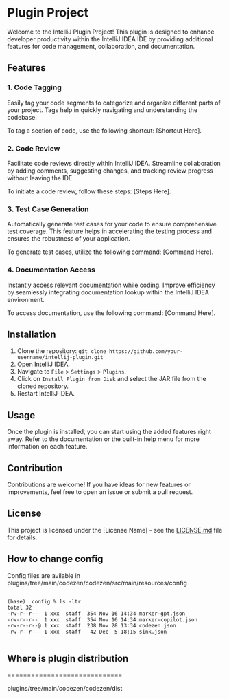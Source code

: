 <!---
 Licensed to the Apache Software Foundation (ASF) under one or more
 contributor license agreements.  See the NOTICE file distributed with
 this work for additional information regarding copyright ownership.
 The ASF licenses this file to You under the Apache License, Version 2.0
 (the "License"); you may not use this file except in compliance with
 the License.  You may obtain a copy of the License at

      http://www.apache.org/licenses/LICENSE-2.0

 Unless required by applicable law or agreed to in writing, software
 distributed under the License is distributed on an "AS IS" BASIS,
 WITHOUT WARRANTIES OR CONDITIONS OF ANY KIND, either express or implied.
 See the License for the specific language governing permissions and
 limitations under the License.
-->


# Plugin Project

Welcome to the IntelliJ Plugin Project! This plugin is designed to enhance developer productivity within the IntelliJ IDEA IDE by providing additional features for code management, collaboration, and documentation.

## Features

### 1. Code Tagging

Easily tag your code segments to categorize and organize different parts of your project. Tags help in quickly navigating and understanding the codebase.

To tag a section of code, use the following shortcut: [Shortcut Here].

### 2. Code Review

Facilitate code reviews directly within IntelliJ IDEA. Streamline collaboration by adding comments, suggesting changes, and tracking review progress without leaving the IDE.

To initiate a code review, follow these steps: [Steps Here].

### 3. Test Case Generation

Automatically generate test cases for your code to ensure comprehensive test coverage. This feature helps in accelerating the testing process and ensures the robustness of your application.

To generate test cases, utilize the following command: [Command Here].

### 4. Documentation Access

Instantly access relevant documentation while coding. Improve efficiency by seamlessly integrating documentation lookup within the IntelliJ IDEA environment.

To access documentation, use the following command: [Command Here].

## Installation

1. Clone the repository: `git clone https://github.com/your-username/intellij-plugin.git`
2. Open IntelliJ IDEA.
3. Navigate to `File` > `Settings` > `Plugins`.
4. Click on `Install Plugin from Disk` and select the JAR file from the cloned repository.
5. Restart IntelliJ IDEA.

## Usage

Once the plugin is installed, you can start using the added features right away. Refer to the documentation or the built-in help menu for more information on each feature.

## Contribution

Contributions are welcome! If you have ideas for new features or improvements, feel free to open an issue or submit a pull request.

## License

This project is licensed under the [License Name] - see the [LICENSE.md](codezen/codezen/LICENSE.md) file for details.


## How to change config

Config files are avilable in  plugins/tree/main/codezen/codezen/src/main/resources/config
```

(base)  config % ls -ltr
total 32
-rw-r--r--  1 xxx  staff  354 Nov 16 14:34 marker-gpt.json
-rw-r--r--  1 xxx  staff  354 Nov 16 14:34 marker-copilot.json
-rw-r--r--@ 1 xxx  staff  238 Nov 28 13:34 codezen.json
-rw-r--r--  1 xxx  staff   42 Dec  5 18:15 sink.json


```


## Where is plugin distribution 
=============================

plugins/tree/main/codezen/codezen/dist
